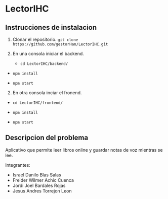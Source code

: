 # LectorIHC
## Instrucciones de instalacion

1. Clonar el repositorio.
 	`git clone https://github.com/gestorHan/LectorIHC.git`

2. En una consola iniciar el backend.

 	- `cd LectorIHC/backend/`
  
  - `npm install`
  
  - `npm start`
  
2. En otra consola inciar el fronend.

  - `cd LectorIHC/frontend/`
  
  - `npm install`
  
  - `npm start`



## Descripcion del problema
Aplicativo que permite leer libros online y guardar notas de voz mientras se lee. 

Integrantes:
* Israel Danilo Blas Salas
* Freider Wilmer Achic Cuenca
* Jordi Joel Bardales Rojas
* Jesus Andres Torrejon Leon
